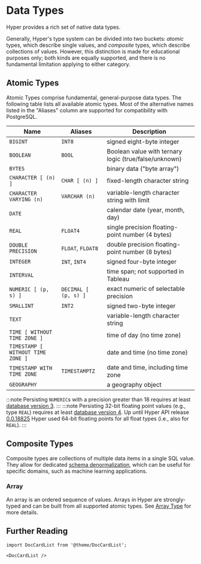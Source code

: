 # Data Types

Hyper provides a rich set of native data types.

Generally, Hyper's type system can be divided into two buckets: _atomic_ types, which describe single values, and _composite_ types, which describe collections of values.
However, this distinction is made for educational purposes only; both kinds are equally supported, and there is no fundamental limitation applying to either category.

## Atomic Types

Atomic Types comprise fundamental, general-purpose data types.
The following table lists all available atomic types.
Most of the alternative names listed in the "Aliases" column are supported for compatibility with PostgreSQL.

Name|Aliases|Description
---|---|---
`BIGINT`|`INT8`|signed eight-byte integer
`BOOLEAN`|`BOOL`|Boolean value with ternary logic (true/false/unknown)
`BYTES`||binary data ("byte array")
`CHARACTER [ (n) ]`|`CHAR [ (n) ]`|fixed-length character string
`CHARACTER VARYING (n)`|`VARCHAR (n)`|variable-length character string with limit
`DATE`||calendar date (year, month, day)
`REAL`|`FLOAT4`|single precision floating-point number (4 bytes)
`DOUBLE PRECISION`|`FLOAT`, `FLOAT8`|double precision floating-point number (8 bytes)
`INTEGER`|`INT`, `INT4`|signed four-byte integer
`INTERVAL`||time span; not supported in Tableau
`NUMERIC [ (p, s) ]`|`DECIMAL [ (p, s) ]`|exact numeric of selectable precision
`SMALLINT`|`INT2`|signed two-byte integer
`TEXT`||variable-length character string
`TIME [ WITHOUT TIME ZONE ]`||time of day (no time zone)
`TIMESTAMP [ WITHOUT TIME ZONE ]`||date and time (no time zone)
`TIMESTAMP WITH TIME ZONE`|`TIMESTAMPTZ`|date and time, including time zone
`GEOGRAPHY`||a geography object

:::note
Persisting `NUMERIC`s with a precision greater than 18 requires at least [database version 3](/docs/hyper-api/hyper_process#version-3).
:::
:::note
Persisting 32-bit floating point values (e.g., type `REAL`) requires at least [database version 4](/docs/hyper-api/hyper_process#version-4).
Up until Hyper API release [0.0.18825](/docs/releases#0.0.18825) Hyper used 64-bit floating points for all float types (i.e., also for `REAL`).
:::

## Composite Types

Composite types are collections of multiple data items in a single SQL value.
They allow for dedicated [schema denormalization][schema-denormalization], which can be useful for specific domains, such as machine learning applications.

### Array

An array is an ordered sequence of values.
Arrays in Hyper are strongly-typed and can be built from all supported atomic types.
See [Array Type](./array.md) for more details.

## Further Reading

```mdx-code-block
import DocCardList from '@theme/DocCardList';

<DocCardList />
```

[schema-denormalization]: https://en.wikipedia.org/wiki/Denormalization
